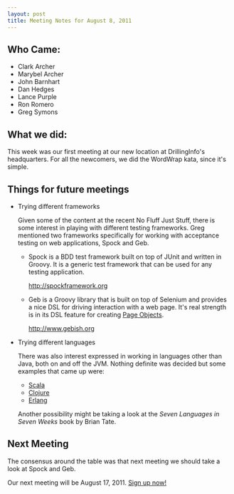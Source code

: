 ```yaml
---
layout: post
title: Meeting Notes for August 8, 2011
---
```


Who Came:
---------
* Clark Archer
* Marybel Archer 
* John Barnhart
* Dan Hedges
* Lance Purple
* Ron Romero 	 	
* Greg Symons

What we did:
------------

This week was our first meeting at our new location at DrillingInfo's
headquarters. For all the newcomers, we did the WordWrap kata, since it's
simple. 

Things for future meetings
--------------------------
* Trying different frameworks

  Given some of the content at the recent No Fluff Just Stuff, there is some
  interest in playing with different testing frameworks. Greg mentioned two
  frameworks specifically for working with acceptance testing on web
  applications, Spock and Geb.

  * Spock is a BDD test framework built on top of JUnit and written in Groovy. It
    is a generic test framework that can be used for any testing application.

    http://spockframework.org

  * Geb is a Groovy library that is built on top of Selenium and provides a nice
    DSL for driving interaction with a web page. It's real strength is in its
    DSL feature for creating [Page Objects](http://code.google.com/p/selenium/wiki/PageObjects).

    http://www.gebish.org

* Trying different languages
  
  There was also interest expressed in working in languages other than Java,
  both on and off the JVM. Nothing definite was decided but some examples that
  came up were:

  * [Scala](http://www.scala-lang.org)
  * [Clojure](http://clojure.org)
  * [Erlang](http://www.erlang.org)

  Another possibility might be taking a look at the _Seven Languages in Seven
  Weeks_ book by Brian Tate.

Next Meeting
------------

The consensus around the table was that next meeting we should take a look at
Spock and Geb.

Our next meeting will be August 17, 2011. [Sign up now!](http://austincodedojo-8-17-2011.eventbrite.com)
